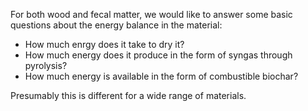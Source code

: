 For both wood and fecal matter, we would like to answer some basic questions about the energy balance in the material:
* How much enrgy does it take to dry it?
* How much energy does it produce in the form of syngas through pyrolysis?
* How much energy is available in the form of combustible biochar?

Presumably this is different for a wide range of materials.  
